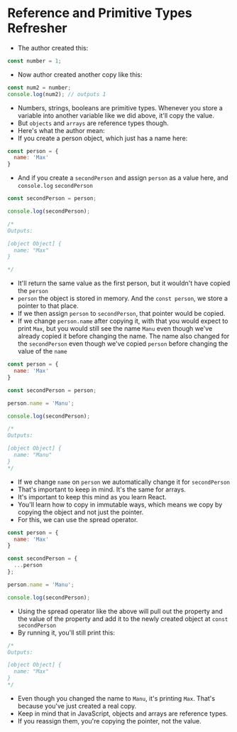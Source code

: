 # Reference and Primitive Types Refresher
- The author created this:
```js
const number = 1;
```
- Now author created another copy like this:
```js
const num2 = number;
console.log(num2); // outputs 1
```
- Numbers, strings, booleans are primitive types. Whenever you store a variable into another variable like we did above, it'll copy the value. 
- But `objects` and `arrays` are reference types though.
- Here's what the author mean:
- If you create a person object, which just has a name here:
```js
const person = {
  name: 'Max'
}
```
- And if you create a `secondPerson` and assign `person` as a value here, and `console.log` `secondPerson`
```js
const secondPerson = person;

console.log(secondPerson);

/*
Outputs:

[object Object] {
  name: "Max"
}

*/
```
- It'll return the same value as the first person, but it wouldn't have copied the `person`
- `person` the object is stored in memory. And the `const person`, we store a pointer to that place.
- If we then assign `person` to `secondPerson`, that pointer would be copied. 
- If we change `person.name` after copying it, with that you would expect to print `Max`, but you would still see the name `Manu` even though we've already copied it before changing the name. The name also changed for the `secondPerson` even though we've copied `person` before changing the value of the `name`
```js
const person = {
  name: 'Max'
}

const secondPerson = person;

person.name = 'Manu';

console.log(secondPerson);

/*
Outputs:

[object Object] {
  name: "Manu"
}
*/ 
```
- If we change `name` on `person` we automatically change it for `secondPerson`
- That's important to keep in mind. It's the same for arrays.
- It's important to keep this mind as you learn React.
- You'll learn how to copy in immutable ways, which means we copy by copying the object and not just the pointer. 
- For this, we can use the spread operator.
```js
const person = {
  name: 'Max'
}

const secondPerson = {
  ...person
};

person.name = 'Manu';

console.log(secondPerson);
```
- Using the spread operator like the above will pull out the property and the value of the property and add it to the newly created object at `const secondPerson`
- By running it, you'll still print this:
```js
/*
Outputs:

[object Object] {
  name: "Max"
}
*/
```
- Even though you changed the name to `Manu`, it's printing `Max`. That's because you've just created a real copy. 
- Keep in mind that in JavaScript, objects and arrays are reference types. 
- If you reassign them, you're copying the pointer, not the value. 